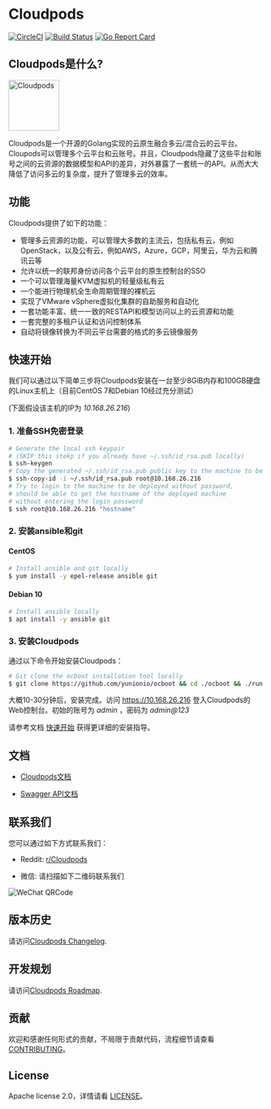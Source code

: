 # Cloudpods

[![CircleCI](https://circleci.com/gh/yunionio/cloudpods.svg?style=svg)](https://circleci.com/gh/yunionio/cloudpods)
[![Build Status](https://travis-ci.com/yunionio/cloudpods.svg?branch=master)](https://travis-ci.org/yunionio/cloudpods)
[![Go Report Card](https://goreportcard.com/badge/github.com/yunionio/cloudpods)](https://goreportcard.com/report/github.com/yunionio/cloudpods)

## Cloudpods是什么?

<img src="https://docs.yunion.io/images/cloudpods_logo_green.png" alt="Cloudpods" height="100">

Cloudpods是一个开源的Golang实现的云原生融合多云/混合云的云平台。Cloupods可以管理多个云平台和云账号。并且，Cloudpods隐藏了这些平台和账号之间的云资源的数据模型和API的差异，对外暴露了一套统一的API。从而大大降低了访问多云的复杂度，提升了管理多云的效率。

## 功能

Cloudpods提供了如下的功能：

* 管理多云资源的功能，可以管理大多数的主流云，包括私有云，例如OpenStack，以及公有云，例如AWS，Azure，GCP，阿里云，华为云和腾讯云等
* 允许以统一的联邦身份访问各个云平台的原生控制台的SSO
* 一个可以管理海量KVM虚拟机的轻量级私有云
* 一个能进行物理机全生命周期管理的裸机云
* 实现了VMware vSphere虚拟化集群的自助服务和自动化
* 一套功能丰富、统一一致的RESTAPI和模型访问以上的云资源和功能
* 一套完整的多租户认证和访问控制体系
* 自动将镜像转换为不同云平台需要的格式的多云镜像服务

## 快速开始

我们可以通过以下简单三步将Cloudpods安装在一台至少8GiB内存和100GB硬盘的Linux主机上（目前CentOS 7和Debian 10经过充分测试）

(下面假设该主机的IP为 *10.168.26.216*)

### 1. 准备SSH免密登录

```bash
# Generate the local ssh keypair
# (SKIP this stekp if you already have ~/.ssh/id_rsa.pub locally)
$ ssh-keygen
# Copy the generated ~/.ssh/id_rsa.pub public key to the machine to be deployed
$ ssh-copy-id -i ~/.ssh/id_rsa.pub root@10.168.26.216
# Try to login to the machine to be deployed without password,
# should be able to get the hostname of the deployed machine
# without entering the login password
$ ssh root@10.168.26.216 "hostname"
```

### 2. 安装ansible和git

#### CentOS

```bash
# Install ansible and git locally
$ yum install -y epel-release ansible git
```

#### Debian 10

```bash
# Install ansible locally
$ apt install -y ansible git
```

### 3. 安装Cloudpods

通过以下命令开始安装Cloudpods：

```bash
# Git clone the ocboot installation tool locally
$ git clone https://github.com/yunionio/ocboot && cd ./ocboot && ./run.py 10.168.26.216
```

大概10-30分钟后，安装完成。访问 https://10.168.26.216 登入Cloudpods的Web控制台。初始的账号为 *admin* ，密码为 *admin@123*

请参考文档 [快速开始](https://docs.yunion.io/zh/docs/quickstart/) 获得更详细的安装指导。

## 文档

* [Cloudpods文档](https://docs.yunion.io/zh)

* [Swagger API文档](https://docs.yunion.cn/api/)

## 联系我们

您可以通过如下方式联系我们：

* Reddit: [r/Cloudpods](https://www.reddit.com/r/Cloudpods/)

* 微信: 请扫描如下二维码联系我们

<img src="https://docs.yunion.io/images/skillcode.png" alt="WeChat QRCode">

## 版本历史

请访问[Cloudpods Changelog](https://docs.yunion.io/zh/docs/changelog/).

## 开发规划

请访问[Cloudpods Roadmap](https://docs.yunion.io/zh/docs/roadmap/).

## 贡献

欢迎和感谢任何形式的贡献，不局限于贡献代码，流程细节请查看 [CONTRIBUTING](./CONTRIBUTING_zh.md)。

## License

Apache license 2.0，详情请看 [LICENSE](./LICENSE)。
